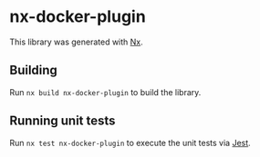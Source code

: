 # nx-docker-plugin

This library was generated with [Nx](https://nx.dev).

## Building

Run `nx build nx-docker-plugin` to build the library.

## Running unit tests

Run `nx test nx-docker-plugin` to execute the unit tests via [Jest](https://jestjs.io).
